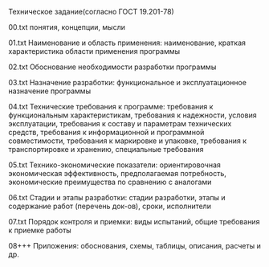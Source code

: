 Техническое задание(согласно ГОСТ 19.201-78)

00.txt
понятия, концепции, мысли

01.txt
Наименование и область применения:
	наименование, краткая характеристика области применения программы

02.txt
Обоснование необходимости разработки программы
	
03.txt
Назначение разработки:
	функциональное и эксплуатационное назначение программы

04.txt
Технические требования к программе:
	требования к функциональным характеристикам,
	требования к надежности,
	условия эксплуатации,
	требования к составу и параметрам технических средств,
	требования к информационной и программной совместимости,
	требования к маркировке и упаковке,
	требования к транспортировке и хранению,
	специальные требования

05.txt
Технико-экономические показатели:
	ориентировочная экономическая эффективность, предполагаемая потребность, экономические преимущества по сравнению с аналогами

06.txt
Стадии и этапы разработки:
	стадии разработки, этапы и содержание работ (перечень док-ов), сроки, исполнители

07.txt
Порядок контроля и приемки:
	виды испытаний, общие требования к приемке работы

08+++
Приложения:
	обоснования, схемы, таблицы, описания, расчеты и др.
